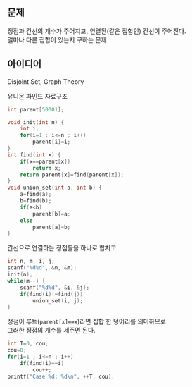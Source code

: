 ## 문제
정점과 간선의 개수가 주어지고, 연결된(같은 집합인) 간선이 주어진다.  
얼마나 다른 집합이 있는지 구하는 문제

## 아이디어
Disjoint Set, Graph Theory

유니온 파인드 자료구조
```c
int parent[50001];

void init(int n) {
	int i;
	for(i=1 ; i<=n ; i++)
		parent[i]=i;
}
int find(int x) {
	if(x==parent[x])
		return x;
	return parent[x]=find(parent[x]);
}
void union_set(int a, int b) {
	a=find(a);
	b=find(b);
	if(a<b)
		parent[b]=a;
	else
		parent[a]=b;
}
```
간선으로 연결하는 정점들을 하나로 합치고
```c
int n, m, i, j;
scanf("%d%d", &n, &m);
init(n);
while(m--) {
	scanf("%d%d", &i, &j);
	if(find(i)!=find(j))
		union_set(i, j);
}
```
정점이 루트(`parent[x]==x`)라면 집합 한 덩어리를 의미하므로  
그러한 정점의 개수를 세주면 된다.
```c
int T=0, cou;
cou=0;
for(i=1 ; i<=n ; i++)
	if(find(i)==i)
		cou++;
printf("Case %d: %d\n", ++T, cou);
```